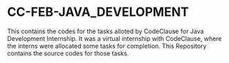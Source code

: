 # CC-FEB-JAVA_DEVELOPMENT
 This contains the codes for the tasks alloted by CodeClause for Java Development Internship.
 It was a virtual internship with CodeClause, where the interns were allocated some tasks for completion.
 This Repository contains the source codes for those tasks.
